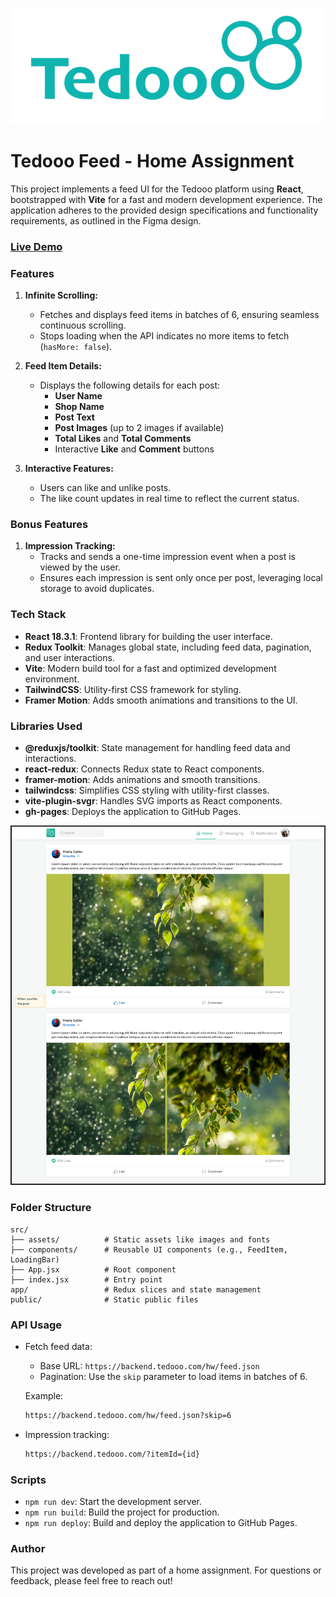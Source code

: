 ![](public/tedoo_logo.png)

# Tedooo Feed - Home Assignment

This project implements a feed UI for the Tedooo platform using **React**, bootstrapped with **Vite** for a fast and
modern development experience. The application adheres to the provided design specifications and functionality
requirements, as outlined in the Figma design.

### [Live Demo](https://lidorc145.github.io/tedooo-home-assignment/)

### Features

1. **Infinite Scrolling:**

    - Fetches and displays feed items in batches of 6, ensuring seamless continuous scrolling.
    - Stops loading when the API indicates no more items to fetch (`hasMore: false`).

2. **Feed Item Details:**

    - Displays the following details for each post:
        - **User Name**
        - **Shop Name**
        - **Post Text**
        - **Post Images** (up to 2 images if available)
        - **Total Likes** and **Total Comments**
        - Interactive **Like** and **Comment** buttons

3. **Interactive Features:**

    - Users can like and unlike posts.
    - The like count updates in real time to reflect the current status.

### Bonus Features

1. **Impression Tracking:**
    - Tracks and sends a one-time impression event when a post is viewed by the user.
    - Ensures each impression is sent only once per post, leveraging local storage to avoid duplicates.

### Tech Stack

- **React 18.3.1**: Frontend library for building the user interface.
- **Redux Toolkit**: Manages global state, including feed data, pagination, and user interactions.
- **Vite**: Modern build tool for a fast and optimized development environment.
- **TailwindCSS**: Utility-first CSS framework for styling.
- **Framer Motion**: Adds smooth animations and transitions to the UI.

### Libraries Used

- **@reduxjs/toolkit**: State management for handling feed data and interactions.
- **react-redux**: Connects Redux state to React components.
- **framer-motion**: Adds animations and smooth transitions.
- **tailwindcss**: Simplifies CSS styling with utility-first classes.
- **vite-plugin-svgr**: Handles SVG imports as React components.
- **gh-pages**: Deploys the application to GitHub Pages.

![](public/figma_screenshot.png)

### Folder Structure

```
src/
├── assets/          # Static assets like images and fonts
├── components/      # Reusable UI components (e.g., FeedItem, LoadingBar)
├── App.jsx          # Root component
├── index.jsx        # Entry point
app/                 # Redux slices and state management
public/              # Static public files
```

### API Usage

- Fetch feed data:

    - Base URL: `https://backend.tedooo.com/hw/feed.json`
    - Pagination: Use the `skip` parameter to load items in batches of 6.

  Example:

  ```bash
  https://backend.tedooo.com/hw/feed.json?skip=6
  ```

- Impression tracking:

  ```bash
  https://backend.tedooo.com/?itemId={id}
  ```

### Scripts

- `npm run dev`: Start the development server.
- `npm run build`: Build the project for production.
- `npm run deploy`: Build and deploy the application to GitHub Pages.

### Author

This project was developed as part of a home assignment. For questions or feedback, please feel free to reach out!

